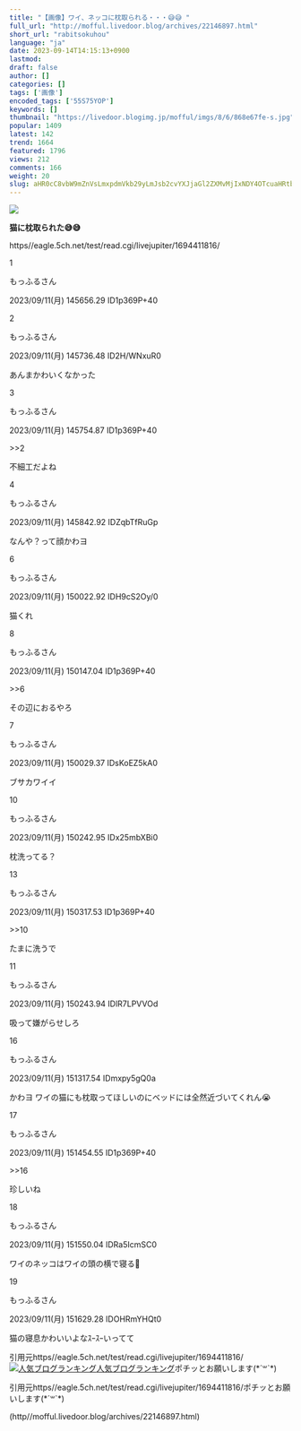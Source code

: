 ```yaml
---
title: "【画像】ワイ、ネッコに枕取られる・・・😅😅 "
full_url: "http://mofful.livedoor.blog/archives/22146897.html"
short_url: "rabitsokuhou"
language: "ja"
date: 2023-09-14T14:15:13+0900
lastmod: 
draft: false
author: []
categories: []
tags: ['画像']
encoded_tags: ['55S75YOP']
keywords: []
thumbnail: "https://livedoor.blogimg.jp/mofful/imgs/8/6/868e67fe-s.jpg"
popular: 1409
latest: 142
trend: 1664
featured: 1796
views: 212
comments: 166
weight: 20
slug: aHR0cC8vbW9mZnVsLmxpdmVkb29yLmJsb2cvYXJjaGl2ZXMvMjIxNDY4OTcuaHRtbA==
---
```


![](https://livedoor.blogimg.jp/mofful/imgs/8/6/868e67fe-s.jpg)

<div><p><b><p>猫に枕取られた😅😅</p></b> https//eagle.5ch.net/test/read.cgi/livejupiter/1694411816/</p><p class='t_h'>1 <p>もっふるさん</p> <p> 2023/09/11(月) 145656.29 ID1p369P+40</p></p><p class='t_h'>2 <p>もっふるさん</p> <p> 2023/09/11(月) 145736.48 ID2H/WNxuR0</p></p> <p class='t_b'> あんまかわいくなかった </p> <p class='t_h t_i'>3 <p>もっふるさん</p> <p> 2023/09/11(月) 145754.87 ID1p369P+40</p></p> <p class='t_b t_i'> <p class='anchor'>>>2</p> 不細工だよね </p> <p class='t_h'>4 <p>もっふるさん</p> <p> 2023/09/11(月) 145842.92 IDZqbTfRuGp</p></p> <p class='t_b'> なんや？って顔かわヨ </p> <p class='t_h'>6 <p>もっふるさん</p> <p> 2023/09/11(月) 150022.92 IDH9cS2Oy/0</p></p> <p class='t_b'> 猫くれ </p> <p class='t_h t_i'>8 <p>もっふるさん</p> <p> 2023/09/11(月) 150147.04 ID1p369P+40</p></p> <p class='t_b t_i'> <p class='anchor'>>>6</p> その辺におるやろ </p> <p class='t_h'>7 <p>もっふるさん</p> <p> 2023/09/11(月) 150029.37 IDsKoEZ5kA0</p></p> <p class='t_b'> ブサカワイイ </p> <p class='t_h'>10 <p>もっふるさん</p> <p> 2023/09/11(月) 150242.95 IDx25mbXBi0</p></p> <p class='t_b'> 枕洗ってる？ </p> <p class='t_h t_i'>13 <p>もっふるさん</p> <p> 2023/09/11(月) 150317.53 ID1p369P+40</p></p> <p class='t_b t_i'> <p class='anchor'>>>10</p> たまに洗うで </p> <p class='t_h'>11 <p>もっふるさん</p> <p> 2023/09/11(月) 150243.94 IDlR7LPVVOd</p></p> <p class='t_b'> 吸って嫌がらせしろ </p> <p class='t_h'>16 <p>もっふるさん</p> <p> 2023/09/11(月) 151317.54 IDmxpy5gQ0a</p></p> <p class='t_b'> かわヨ ワイの猫にも枕取ってほしいのにベッドには全然近づいてくれん😭 </p> <p class='t_h t_i'>17 <p>もっふるさん</p> <p> 2023/09/11(月) 151454.55 ID1p369P+40</p></p> <p class='t_b t_i'> <p class='anchor'>>>16</p> 珍しいね </p> <p class='t_h'>18 <p>もっふるさん</p> <p> 2023/09/11(月) 151550.04 IDRa5IcmSC0</p></p> <p class='t_b'> ワイのネッコはワイの頭の横で寝る🤗 </p> <p class='t_h'>19 <p>もっふるさん</p> <p> 2023/09/11(月) 151629.28 IDOHRmYHQt0</p></p> <p class='t_b'> 猫の寝息かわいいよなｽｰｽｰいってて </p> 引用元https//eagle.5ch.net/test/read.cgi/livejupiter/1694411816/<a href='//blog.with2.net/link/?2036932'><img title='人気ブログランキング' src='https//blog.with2.net/img/banner/banner_21.gif'></a><a href='//blog.with2.net/link/?2036932'>人気ブログランキング</a>ポチッとお願いします(*´꒳`*)<img alt='' src='https//www11.a8.net/0.gif?a8mat=3BDUGQ+4RHMA+2HOM+BS629' height='1' width='1' border='0'> <p>引用元https//eagle.5ch.net/test/read.cgi/livejupiter/1694411816/ポチッとお願いします(*´꒳`*)</p></div>

(http//mofful.livedoor.blog/archives/22146897.html)
